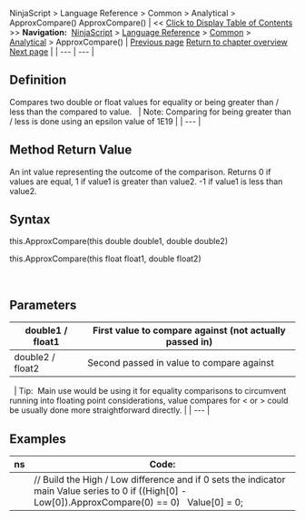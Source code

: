﻿
NinjaScript > Language Reference > Common > Analytical > ApproxCompare()
ApproxCompare()
| << [Click to Display Table of Contents](approxcompare.md) >> **Navigation:**     [NinjaScript](ninjascript.md) > [Language Reference](language_reference_wip.md) > [Common](common.md) > [Analytical](market_data.md) > ApproxCompare() | [Previous page](market_data.md) [Return to chapter overview](market_data.md) [Next page](countif.md) |
| --- | --- |
## Definition
Compares two double or float values for equality or being greater than / less than the compared to value.
 
| Note: Comparing for being greater than / less is done using an epsilon value of 1E19 |
| --- |
 
## Method Return Value
An int value representing the outcome of the comparison. Returns 0 if values are equal, 1 if value1 is greater than value2. -1 if value1 is less than value2.
 
## Syntax
this.ApproxCompare(this double double1, double double2)  

this.ApproxCompare(this float float1, double float2)  

 
## Parameters
| double1 / float1 | First value to compare against (not actually passed in) |
| --- | --- |
| double2 / float2 | Second passed in value to compare against |
 
| Tip:  Main use would be using it for equality comparisons to circumvent running into floating point considerations, value compares for < or > could be usually done more straightforward directly. |
| --- |

## Examples
| ns | Code: |
| --- | --- |
|  | // Build the High / Low difference and if 0 sets the indicator main Value series to 0 if ((High[0] - Low[0]).ApproxCompare(0) == 0)    Value[0] = 0; |
 

